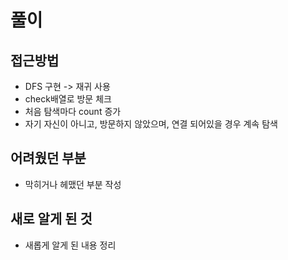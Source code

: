 # 풀이

## 접근방법

- DFS 구현 -> 재귀 사용
- check배열로 방문 체크
- 처음 탐색마다 count 증가
- 자기 자신이 아니고, 방문하지 않았으며, 연결 되어있을 경우 계속 탐색

## 어려웠던 부분

- 막히거나 헤맸던 부분 작성

## 새로 알게 된 것

- 새롭게 알게 된 내용 정리
